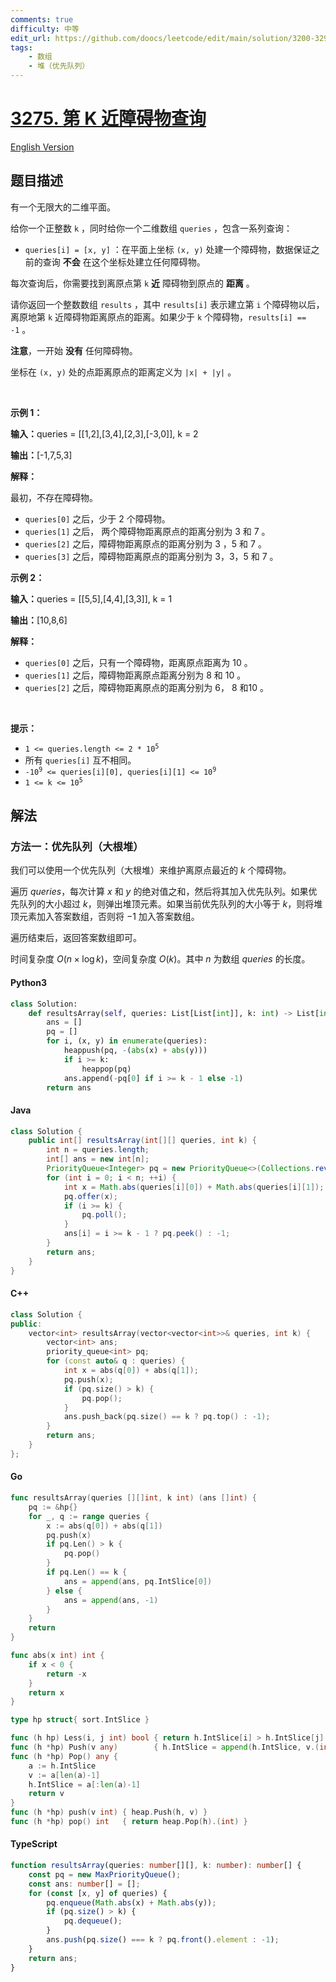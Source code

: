 ```yaml
---
comments: true
difficulty: 中等
edit_url: https://github.com/doocs/leetcode/edit/main/solution/3200-3299/3275.K-th%20Nearest%20Obstacle%20Queries/README.md
tags:
    - 数组
    - 堆（优先队列）
---
```


<!-- problem:start -->

# [3275. 第 K 近障碍物查询](https://leetcode.cn/problems/k-th-nearest-obstacle-queries)

[English Version](/solution/3200-3299/3275.K-th%20Nearest%20Obstacle%20Queries/README_EN.md)

## 题目描述

<!-- description:start -->

<p>有一个无限大的二维平面。</p>

<p>给你一个正整数&nbsp;<code>k</code>&nbsp;，同时给你一个二维数组&nbsp;<code>queries</code>&nbsp;，包含一系列查询：</p>

<ul>
	<li><code>queries[i] = [x, y]</code>&nbsp;：在平面上坐标&nbsp;<code>(x, y)</code>&nbsp;处建一个障碍物，数据保证之前的查询 <strong>不会</strong> 在这个坐标处建立任何障碍物。</li>
</ul>

<p>每次查询后，你需要找到离原点第 <code>k</code>&nbsp;<strong>近</strong>&nbsp;障碍物到原点的 <strong>距离</strong>&nbsp;。</p>

<p>请你返回一个整数数组&nbsp;<code>results</code>&nbsp;，其中&nbsp;<code>results[i]</code>&nbsp;表示建立第 <code>i</code>&nbsp;个障碍物以后，离原地第 <code>k</code>&nbsp;近障碍物距离原点的距离。如果少于 <code>k</code>&nbsp;个障碍物，<code>results[i] == -1</code>&nbsp;。</p>

<p><strong>注意</strong>，一开始&nbsp;<strong>没有</strong>&nbsp;任何障碍物。</p>

<p>坐标在&nbsp;<code>(x, y)</code>&nbsp;处的点距离原点的距离定义为&nbsp;<code>|x| + |y|</code>&nbsp;。</p>

<p>&nbsp;</p>

<p><strong class="example">示例 1：</strong></p>

<div class="example-block">
<p><span class="example-io"><b>输入：</b>queries = [[1,2],[3,4],[2,3],[-3,0]], k = 2</span></p>

<p><span class="example-io"><b>输出：</b>[-1,7,5,3]</span></p>

<p><strong>解释：</strong></p>

<p>最初，不存在障碍物。</p>

<ul>
	<li><code>queries[0]</code>&nbsp;之后，少于 2 个障碍物。</li>
	<li><code>queries[1]</code>&nbsp;之后，&nbsp;两个障碍物距离原点的距离分别为 3 和 7 。</li>
	<li><code>queries[2]</code>&nbsp;之后，障碍物距离原点的距离分别为 3 ，5 和 7 。</li>
	<li><code>queries[3]</code>&nbsp;之后，障碍物距离原点的距离分别为 3，3，5 和 7 。</li>
</ul>
</div>

<p><strong class="example">示例 2：</strong></p>

<div class="example-block">
<p><span class="example-io"><b>输入：</b>queries = [[5,5],[4,4],[3,3]], k = 1</span></p>

<p><span class="example-io"><b>输出：</b>[10,8,6]</span></p>

<p><b>解释：</b></p>

<ul>
	<li><code>queries[0]</code>&nbsp;之后，只有一个障碍物，距离原点距离为 10 。</li>
	<li><code>queries[1]</code>&nbsp;之后，障碍物距离原点距离分别为 8 和 10 。</li>
	<li><code>queries[2]</code>&nbsp;之后，障碍物距离原点的距离分别为 6， 8 和10 。</li>
</ul>
</div>

<p>&nbsp;</p>

<p><strong>提示：</strong></p>

<ul>
	<li><code>1 &lt;= queries.length &lt;= 2 * 10<sup>5</sup></code></li>
	<li>所有&nbsp;<code>queries[i]</code>&nbsp;互不相同。</li>
	<li><code>-10<sup>9</sup> &lt;= queries[i][0], queries[i][1] &lt;= 10<sup>9</sup></code></li>
	<li><code>1 &lt;= k &lt;= 10<sup>5</sup></code></li>
</ul>

<!-- description:end -->

## 解法

<!-- solution:start -->

### 方法一：优先队列（大根堆）

我们可以使用一个优先队列（大根堆）来维护离原点最近的 $k$ 个障碍物。

遍历 $\textit{queries}$，每次计算 $x$ 和 $y$ 的绝对值之和，然后将其加入优先队列。如果优先队列的大小超过 $k$，则弹出堆顶元素。如果当前优先队列的大小等于 $k$，则将堆顶元素加入答案数组，否则将 $-1$ 加入答案数组。

遍历结束后，返回答案数组即可。

时间复杂度 $O(n \times \log k)$，空间复杂度 $O(k)$。其中 $n$ 为数组 $\textit{queries}$ 的长度。

<!-- tabs:start -->

#### Python3

```python
class Solution:
    def resultsArray(self, queries: List[List[int]], k: int) -> List[int]:
        ans = []
        pq = []
        for i, (x, y) in enumerate(queries):
            heappush(pq, -(abs(x) + abs(y)))
            if i >= k:
                heappop(pq)
            ans.append(-pq[0] if i >= k - 1 else -1)
        return ans
```

#### Java

```java
class Solution {
    public int[] resultsArray(int[][] queries, int k) {
        int n = queries.length;
        int[] ans = new int[n];
        PriorityQueue<Integer> pq = new PriorityQueue<>(Collections.reverseOrder());
        for (int i = 0; i < n; ++i) {
            int x = Math.abs(queries[i][0]) + Math.abs(queries[i][1]);
            pq.offer(x);
            if (i >= k) {
                pq.poll();
            }
            ans[i] = i >= k - 1 ? pq.peek() : -1;
        }
        return ans;
    }
}
```

#### C++

```cpp
class Solution {
public:
    vector<int> resultsArray(vector<vector<int>>& queries, int k) {
        vector<int> ans;
        priority_queue<int> pq;
        for (const auto& q : queries) {
            int x = abs(q[0]) + abs(q[1]);
            pq.push(x);
            if (pq.size() > k) {
                pq.pop();
            }
            ans.push_back(pq.size() == k ? pq.top() : -1);
        }
        return ans;
    }
};
```

#### Go

```go
func resultsArray(queries [][]int, k int) (ans []int) {
	pq := &hp{}
	for _, q := range queries {
		x := abs(q[0]) + abs(q[1])
		pq.push(x)
		if pq.Len() > k {
			pq.pop()
		}
		if pq.Len() == k {
			ans = append(ans, pq.IntSlice[0])
		} else {
			ans = append(ans, -1)
		}
	}
	return
}

func abs(x int) int {
	if x < 0 {
		return -x
	}
	return x
}

type hp struct{ sort.IntSlice }

func (h hp) Less(i, j int) bool { return h.IntSlice[i] > h.IntSlice[j] }
func (h *hp) Push(v any)        { h.IntSlice = append(h.IntSlice, v.(int)) }
func (h *hp) Pop() any {
	a := h.IntSlice
	v := a[len(a)-1]
	h.IntSlice = a[:len(a)-1]
	return v
}
func (h *hp) push(v int) { heap.Push(h, v) }
func (h *hp) pop() int   { return heap.Pop(h).(int) }
```

#### TypeScript

```ts
function resultsArray(queries: number[][], k: number): number[] {
    const pq = new MaxPriorityQueue();
    const ans: number[] = [];
    for (const [x, y] of queries) {
        pq.enqueue(Math.abs(x) + Math.abs(y));
        if (pq.size() > k) {
            pq.dequeue();
        }
        ans.push(pq.size() === k ? pq.front().element : -1);
    }
    return ans;
}
```

<!-- tabs:end -->

<!-- solution:end -->

<!-- problem:end -->
